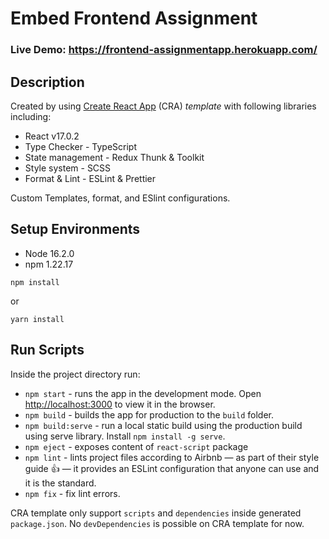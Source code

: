# Embed Frontend Assignment


### Live Demo: https://frontend-assignmentapp.herokuapp.com/


## Description

Created by using [Create React App](https://github.com/facebook/create-react-app) (CRA) _template_ with following libraries including:

  - React v17.0.2
  - Type Checker - TypeScript
  - State management - Redux Thunk & Toolkit
  - Style system - SCSS
  - Format & Lint - ESLint & Prettier

Custom Templates, format, and ESlint configurations.

## Setup Environments
  - Node 16.2.0
  - npm 1.22.17

  ```
  npm install
  ```

  or
  ```
  yarn install
  ```

## Run Scripts

Inside the project directory run:

- `npm start` - runs the app in the development mode. Open [http://localhost:3000](http://localhost:3000) to view it in the browser.
- `npm build` - builds the app for production to the `build` folder.
- `npm build:serve` - run a local static build using the production build using serve library. Install `npm install -g serve`.
- `npm eject` - exposes content of `react-script` package
- `npm lint` - lints project files according to Airbnb — as part of their style guide 👍 — it provides an ESLint configuration that anyone can use and it is the standard.
- `npm fix` - fix lint errors.

CRA template only support `scripts` and `dependencies` inside generated `package.json`. No `devDependencies` is possible on CRA template for now.
